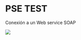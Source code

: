 # PSE TEST
Conexión a un Web service SOAP

[![](https://img.shields.io/badge/Test-partial-brightgreen.svg)](https://github.com/LuiisM/luisb)